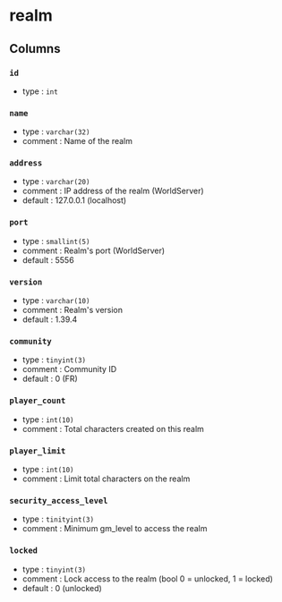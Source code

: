 # realm

## Columns

### `id`
+ type : `int`

### `name` 
+ type : `varchar(32)`
+ comment : Name of the realm
    
### `address` 
+ type : `varchar(20)`
+ comment : IP address of the realm (WorldServer)
+ default : 127.0.0.1 (localhost)

### `port` 
+ type : `smallint(5)`
+ comment : Realm's port (WorldServer)
+ default : 5556

### `version` 
+ type : `varchar(10)`
+ comment : Realm's version
+ default : 1.39.4

### `community` 
+ type : `tinyint(3)`
+ comment : Community ID
+ default : 0 (FR)

### `player_count` 
+ type : `int(10)`
+ comment : Total characters created on this realm

### `player_limit` 
+ type : `int(10)`
+ comment : Limit total characters on the realm

### `security_access_level` 
+ type : `tinityint(3)`
+ comment : Minimum gm_level to access the realm

### `locked` 
+ type : `tinyint(3)`
+ comment : Lock access to the realm (bool 0 = unlocked, 1 = locked)
+ default : 0 (unlocked)
